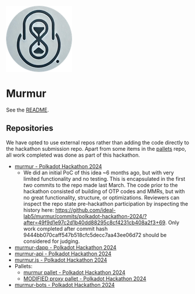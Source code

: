 ![logo](../doc/logo.png)

# Murmur 

See the [README](../README.md).

## Repositories 

We have opted to use external repos rather than adding the code directly to the hackathon submission repo. Apart from some items in the [pallets](https://github.com/ideal-lab5/pallets) repo, all work completed was done as part of this hackathon.

- [murmur - Polkadot Hackathon 2024](https://github.com/ideal-lab5/murmur/tree/polkadot-hackathon-2024)
    - We did an initial PoC of this idea ~6 months ago, but with very limited functionality and no testing. This is encapsulated in the first *two* commits to the repo made last March. The code prior to the hackathon consisted of building of OTP codes and MMRs, but with no great functionality, structure, or optimizations. Reviewers can inspect the repo state pre-hackathon participation by inspecting the history here: https://github.com/ideal-lab5/murmur/commits/polkadot-hackathon-2024/?after=49f9d1e97c2d1b40dd88295c8cf4231cb408a2f3+69. Only work completed after commit hash 9444bb070caff547b518cfc5decc7aa43ee06d72 should be considered for judging. 
- [murmur-dapp - Polkadot Hackathon 2024](https://github.com/ideal-lab5/murmur-dapp/tree/polkadot-hackathon-2024)
- [murmur-api - Polkadot Hackathon 2024](https://github.com/ideal-lab5/murmur-api/tree/polkadot-hackathon-2024)
- [murmur.js - Polkadot Hackathon 2024](https://github.com/ideal-lab5/murmur.js/tree/polkadot-hackathon-2024)
- Pallets:
    - [murmur pallet - Polkadot Hackathon 2024](https://github.com/ideal-lab5/pallets/tree/polkadot-hackathon-2024/pallets/murmur)
    - [MODIFIED proxy pallet - Polkadot Hackathon 2024](https://github.com/ideal-lab5/pallets/tree/polkadot-hackathon-2024/pallets/proxy)
- [murmur-bots - Polkadot Hackathon 2024](https://github.com/ideal-lab5/murmur-bots/tree/polkadot-hackathon-2024)